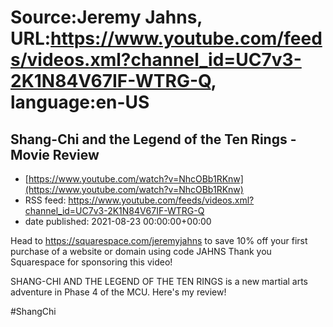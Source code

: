 # Source:Jeremy Jahns, URL:https://www.youtube.com/feeds/videos.xml?channel_id=UC7v3-2K1N84V67IF-WTRG-Q, language:en-US

## Shang-Chi and the Legend of the Ten Rings - Movie Review
 - [https://www.youtube.com/watch?v=NhcOBb1RKnw](https://www.youtube.com/watch?v=NhcOBb1RKnw)
 - RSS feed: https://www.youtube.com/feeds/videos.xml?channel_id=UC7v3-2K1N84V67IF-WTRG-Q
 - date published: 2021-08-23 00:00:00+00:00

Head to https://squarespace.com/jeremyjahns to save 10% off your first purchase of a website or domain using code JAHNS
Thank you Squarespace for sponsoring this video!

SHANG-CHI AND THE LEGEND OF THE TEN RINGS is a new martial arts adventure in Phase 4 of the MCU. Here's my review!

#ShangChi

